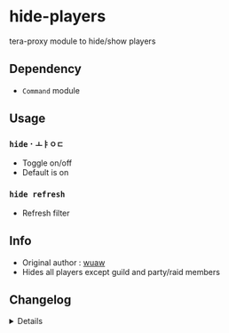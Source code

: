 # hide-players
tera-proxy module to hide/show players

## Dependency
- `Command` module

## Usage
### `hide` · `ㅗㅑㅇㄷ`
- Toggle on/off
- Default is on
### `hide refresh`
- Refresh filter

## Info
- Original author : [wuaw](https://github.com/wuaw)
- Hides all players except guild and party/raid members

## Changelog
<details>

    2.03
    - Fixed error which rendered players with no guild
    2.02
    - Updated code and font color
    2.01
    - Updated code aesthetics
    2.00
    - Updated code
    - Added string function
    - Updated to hide all players except guild and party members
    1.31
    - Updated code aesthetics
    1.30
    - Updated code aesthetics
    1.21
    - Added command for Korean keyboard
    1.20
    - Updated code
    - Removed protocol version restriction
    1.10
    - Personalized code aesthetics
    1.00
    - Initial fork

</details>
